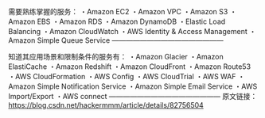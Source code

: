 需要熟练掌握的服务：
・Amazon EC2
・Amazon VPC
・Amazon S3
・Amazon EBS
・Amazon RDS
・Amazon DynamoDB
・Elastic Load Balancing
・Amazon CloudWatch
・AWS Identity & Access Management
・Amazon Simple Queue Service
————————————————

知道其应用场景和限制条件的服务有：
・Amazon Glacier
・Amazon ElastiCache
・Amazon Redshift
・Amazon CloudFront
・Amazon Route53
・AWS CloudFormation
・AWS Config
・AWS CloudTrial
・AWS WAF
・Amazon Simple Notification Service
・Amazon Simple Email Service
・AWS Import/Export
・AWS connect
————————————————
原文链接：https://blog.csdn.net/hackermmm/article/details/82756504
